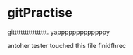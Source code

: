 # gitPractise



gittttttttttttttttt. yapppppppppppppy


antoher tester touched this file
finidfhrec
